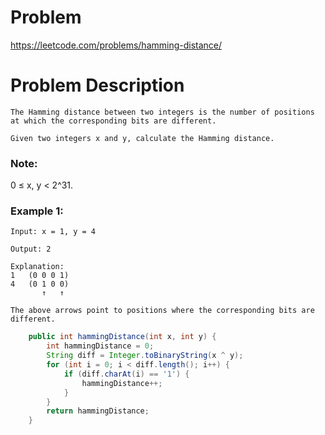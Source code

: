 # Problem
https://leetcode.com/problems/hamming-distance/
# Problem Description
```
The Hamming distance between two integers is the number of positions at which the corresponding bits are different.

Given two integers x and y, calculate the Hamming distance.
```
### Note:
0 ≤ x, y < 2^31.
### Example 1:
```
Input: x = 1, y = 4

Output: 2

Explanation:
1   (0 0 0 1)
4   (0 1 0 0)
       ↑   ↑

The above arrows point to positions where the corresponding bits are different.
```

```java
    public int hammingDistance(int x, int y) {
        int hammingDistance = 0;
        String diff = Integer.toBinaryString(x ^ y);
        for (int i = 0; i < diff.length(); i++) {
            if (diff.charAt(i) == '1') {
                hammingDistance++;
            }
        }
        return hammingDistance;
    }
```
